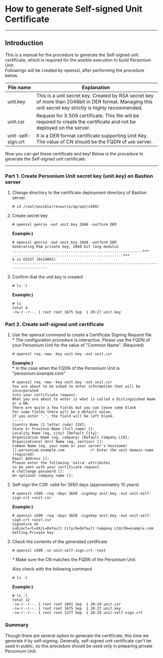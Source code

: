 # How to generate Self-signed Unit Certificate

-------------------------------------------------

## Introduction

This is a manual for the procedure to generate the Self-signed unit certificate, which is required for the ansible execution to build Personium Unit.  
Followings will be created by openssl, after performing the procedure below.

| File name | Explanation |
|---|---|
|unit.key             |This is a unit secret key. Created by RSA secret key of more than 2048bit in DER format. Managing this unit secret key strictly is highly recommended.|
|unit.csr             |Request for X.509 certificate. This file will be required to create the certificate and not be deployed on the server. |
|unit-self-sign.crt   |It is a DER format certificate supporting Unit Key. The value of CN should be the FQDN of `web` server. |

Now you can get these certificate and key! Below is the procedure to generate the Self-signed unit certificate.

---------------------------------------

### Part 1. Create Personium Unit secret key (unit.key) on Bastion server

1. Change directory to the certificate deployment directory of Bastion server.

    ```console
    # cd /root/ansible/resource/ap/opt/x509/
    ```

1. Create secret key

    ```console
    # openssl genrsa -out unit.key 2048 -outform DER
    ```  

    **Example:)**

    ```console
    # openssl genrsa -out unit.key 2048 -outform DER
    Generating RSA private key, 2048 bit long modulus
    ............................................................+++
    ...................................................+++
    e is 65537 (0x10001)
    -----------------------------------------------------------------------------------
    ```

1. Confirm that the unit.key is created

    ```console
    # ls -l
    ```

    **Example:)**

    ```console
    # ls
    total 4
    -rw-r--r--. 1 root root 1675 Sep  1 20:27 unit.key
    ```

### Part 2. Create self-signed unit certificate

1. Use the openssl command to create a Certificate Signing Request file.  
    \* The configuration procedure is interactive. Please use the FQDN of your Personium Unit for the value of "Common Name". (Required)

    ```console
    # openssl req -new -key unit.key -out unit.csr
    ```

    **Example:)**  
    \* In the case when the FQDN of the Personium Unit is "personium.example.com"

    ```console
    # openssl req -new -key unit.key -out unit.csr
    You are about to be asked to enter information that will be incorporated
    into your certificate request.
    What you are about to enter is what is called a Distinguished Name or a DN.
    There are quite a few fields but you can leave some blank
    For some fields there will be a default value,
    If you enter '.', the field will be left blank.
    -----
    Country Name (2 letter code) [XX]:
    State or Province Name (full name) []:
    Locality Name (eg, city) [Default City]:
    Organization Name (eg, company) [Default Company Ltd]:
    Organizational Unit Name (eg, section) []:
    Common Name (eg, your name or your server's hostname) []:personium.example.com            <* Enter the unit domain name (required)
    Email Address []:
    Please enter the following 'extra' attributes
    to be sent with your certificate request
    A challenge password []:
    An optional company name []:

    ```

1. Self-sign the CSR. valid for 3650 days (approximately 10 years)


    ```console
    # openssl x509 -req -days 3650 -signkey unit.key -out unit-self-sign.crt <unit.csr
    ```

    **Example:)**

    ```console
    # openssl x509 -req -days 3650 -signkey unit.key -out unit-self-sign.crt <unit.csr
    Signature ok
    subject=/C=XX/L=Default City/O=Default Company Ltd/CN=example.com
    Getting Private key

    ```

1. Check the contents of the generated certificate

    ```console
    # openssl x509 -in unit-self-sign.crt -text
    ```  
    \* Make sure the CN matches the FQDN of the Personium Unit.

    Also check with the following command

    ```console
    # ls -l
    ```   

    **Example:)**

    ```console
    # ls -l
    total 12
    -rw-r--r--. 1 root root 1041 Sep  1 20:29 unit.csr
    -rw-r--r--. 1 root root 1675 Sep  1 20:27 unit.key
    -rw-r--r--. 1 root root 1277 Sep  1 20:29 unit-self-sign.crt
    ```

### Summary

Though there are several option to generate the certificate, this time we generate it by self-signing.
Generally, self-signed unit certificate can't be used in public, so this procedure should be used only in preparing private Personium Unit.
